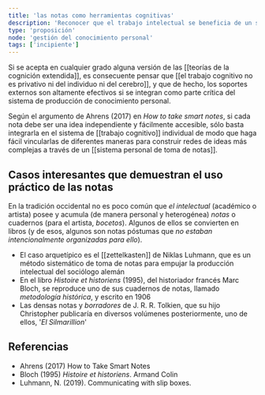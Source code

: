 ```yaml
---
title: 'las notas como herramientas cognitivas'
description: 'Reconocer que el trabajo intelectual se beneficia de un soporte exterior por parte de la persona que lo trabaja'
type: 'proposición'
node: 'gestión del conocimiento personal'
tags: ['incipiente']
---
```


Si se acepta en cualquier grado alguna versión de las [[teorías de la cognición extendida]], es consecuente pensar que [[el trabajo cognitivo no es privativo ni del individuo ni del cerebro]], y que de hecho, los soportes externos son altamente efectivos si se integran como parte crítica del sistema de producción de conocimiento personal.

Según el argumento de Ahrens (2017) en *How to take smart notes*, si cada nota debe ser una idea independiente y fácilmente accesible, sólo basta integrarla en el sistema de [[trabajo cognitivo]] individual de modo que haga fácil vincularlas de diferentes maneras para construir redes de ideas más complejas a través de un [[sistema personal de toma de notas]].

## Casos interesantes que demuestran el uso práctico de las notas

En la tradición occidental no es poco común que *el intelectual* (académico o artista) posee y acumula (de manera personal y heterogénea) *notas* o cuadernos (para el artista, *bocetos*). Algunos de ellos se convierten en libros (y de esos, algunos son notas póstumas que *no estaban intencionalmente organizadas para ello*).

- El caso arquetípico es el [[zettelkasten]] de Niklas Luhmann, que es un método sistemático de toma de notas para empujar la producción intelectual del sociólogo alemán
- En el libro *Histoire et historiens* (1995), del historiador francés Marc Bloch, se reproduce uno de sus cuadernos de notas, llamado *metodología histórica*, y escrito en 1906
- Las densas notas y *borradores* de J. R. R. Tolkien, que su hijo Christopher publicaría en diversos volúmenes posteriormente, uno de ellos, '*El Silmarillion*'


## Referencias

- Ahrens (2017) How to Take Smart Notes
- Bloch (1995) *Histoire et historiens*. Armand Colin
- Luhmann, N. (2019). Communicating with slip boxes.